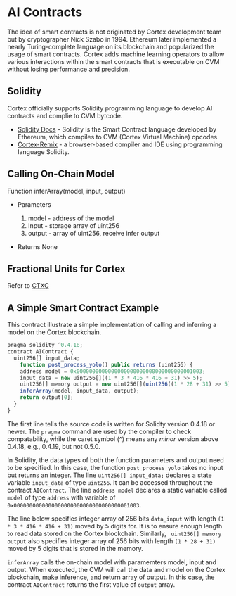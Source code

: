 # AI Contracts

The idea of smart contracts is not originated by Cortex development team but by cryptographer Nick Szabo in 1994. Ethereum later implemented a nearly Turing-complete language on its blockchain and popularized the usage of smart contracts. Cortex adds machine learning operators to allow various interactions within the smart contracts that is executable on CVM without losing performance and precision. 

## Solidity

Cortex officially supports Solidity programming language to develop AI contracts and complie to CVM bytcode. 

  - [Solidity Docs](https://solidity.readthedocs.org/en/latest/) - Solidity is the Smart Contract language developed by Ethereum, which compiles to CVM (Cortex Virtual Machine) opcodes.
  - [Cortex-Remix](https://cerebro.cortexlabs.ai/remix) -  a browser-based compiler and IDE using programming language Solidity.

## Calling On-Chain Model

Function inferArray(model, input, output)

- Parameters

  1. model - address of the model
  2. Input - storage array of uint256
  3. output - array of uint256, receive infer output

- Returns
  None

  

## Fractional Units for Cortex

Refer to [CTXC](ctxc.md)

## A Simple Smart Contract Example

This contract illustrate a simple implementation of calling and inferring a model on the Cortex blockchain. 

```javascript
pragma solidity ^0.4.18;
contract AIContract {
  uint256[] input_data;
    function post_process_yolo() public returns (uint256) {
    address model = 0x0000000000000000000000000000000000001003;
    input_data = new uint256[]((1 * 3 * 416 * 416 + 31) >> 5);
    uint256[] memory output = new uint256[](uint256((1 * 28 + 31) >> 5));
    inferArray(model, input_data, output);
    return output[0];
  }
}
```

The first line tells the source code is written for Solidty version 0.4.18 or newer. The `pragma` command are used by the compiler to check compatability, while the caret symbol (^) means any *minor* version above 0.4.18, e.g., 0.4.19, but not 0.5.0.

In Solidity, the data types of both the function parameters and output need to be specified. In this case, the function `post_process_yolo` takes no input but returns an integer. The line `uint256[] input_data;` declares a state variable `input_data` of type `uint256`. It can be accessed throughout the contract `AIContract`. The line `address model` declares a static variable called `model` of type `address` with variable of `0x0000000000000000000000000000000000001003`. 

The line below specifies integer array of 256 bits `data_input` with length `(1 * 3 * 416 * 416 + 31)` moved by 5 digits for. It is to ensure enough length to read data stored on the Cortex blockchain. Similarly, ` uint256[] memory output` also specifies integer array of 256 bits with length `(1 * 28 + 31)` moved by 5 digits that is stored in the memory.

`inferArray` calls the on-chain model with paramemters model, input and output. When executed, the CVM will call the data and model on the Cortex blockchain, make inference, and return array of output. In this case, the contract `AIContract` returns the first value of `output` array.


